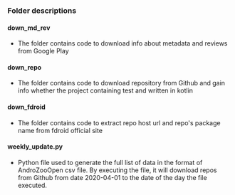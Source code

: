 ### Folder descriptions

#### down\_md\_rev
* The folder contains code to download info about metadata and reviews from Google Play

#### down\_repo
* The folder contains code to download repository from Github and gain info whether the project containing test and written in kotlin

#### down\_fdroid
* The folder contains code to extract repo host url and repo's package name from fdroid official site 

#### weekly\_update.py
* Python file used to generate the full list of data in the format of AndroZooOpen csv file. By executing the file, it will download repos from Github from date 2020-04-01 to the date of the day the file executed.
